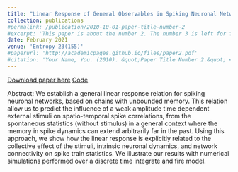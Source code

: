 ```yaml
---
title: "Linear Response of General Observables in Spiking Neuronal Network Models"
collection: publications
#permalink: /publication/2010-10-01-paper-title-number-2
#excerpt: 'This paper is about the number 2. The number 3 is left for future work.'
date: February 2021
venue: 'Entropy 23(155)'
#paperurl: 'http://academicpages.github.io/files/paper2.pdf'
#citation: 'Your Name, You. (2010). &quot;Paper Title Number 2.&quot; <i>Journal 1</i>. 1(2).'
---
```


[Download paper here](https://www.mdpi.com/1099-4300/23/2/155)
[Code](https://github.com/brincolab/Linear-response)

Abstract:
We establish a general linear response relation for spiking neuronal networks, based on chains with unbounded memory. This relation allow us to predict the influence of a weak amplitude time dependent external stimuli on spatio-temporal spike correlations, from the spontaneous statistics (without stimulus) in a general context where the memory in spike dynamics can extend arbitrarily far in the past. Using this approach, we show how the linear response is explicitly related to the collective effect of the stimuli, intrinsic neuronal dynamics, and network connectivity on spike train statistics. We illustrate our results with numerical simulations performed over a discrete time integrate and fire model.
